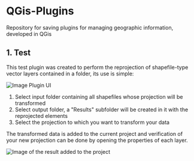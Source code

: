 # QGis-Plugins
Repository for saving plugins for managing geographic information, developed in QGis

## 1. Test
This test plugin was created to perform the reprojection of shapefile-type vector layers contained in a folder, its use is simple:

![Image Plugin UI](https://github.com/fernandezjavier480/GithubTest/blob/a6213e83f7c56a300ab755703ca6241a63162e50/1_Image.PNG)

1. Select input folder containing all shapefiles whose projection will be transformed
2. Select output folder, a "Results" subfolder will be created in it with the reprojected elements
3. Select the projection to which you want to transform your data

The transformed data is added to the current project and verification of your new projection can be done by opening the properties of each layer.

![Image of the result added to the project](https://github.com/fernandezjavier480/GithubTest/blob/a6213e83f7c56a300ab755703ca6241a63162e50/2_Image.PNG)
